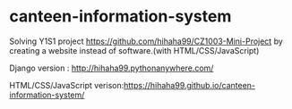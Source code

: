 # canteen-information-system
Solving Y1S1 project https://github.com/hihaha99/CZ1003-Mini-Project by creating a website instead of software.(with HTML/CSS/JavaScript)

Django version : http://hihaha99.pythonanywhere.com/

HTML/CSS/JavaScript verison:https://hihaha99.github.io/canteen-information-system/
